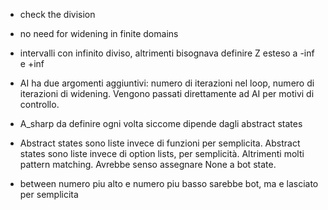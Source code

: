 - check the division

- no need for widening in finite domains

- intervalli con infinito diviso, altrimenti bisognava definire Z esteso a -inf e +inf

- AI ha due argomenti aggiuntivi: numero di iterazioni nel loop, numero di iterazioni di widening. Vengono passati direttamente ad AI per motivi di controllo.

- A_sharp da definire ogni volta siccome dipende dagli abstract states

- Abstract states sono liste invece di funzioni per semplicita. Abstract states sono liste invece di option lists, per semplicità. Altrimenti molti pattern matching. Avrebbe senso assegnare None a bot state.

- between numero piu alto e numero piu basso sarebbe bot, ma e lasciato per semplicita
